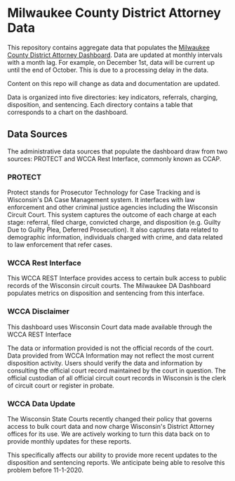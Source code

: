 # Milwaukee County District Attorney Data

This repository contains aggregate data that populates the [Milwaukee County District Attorney Dashboard](https://data.mkedao.com/). Data are updated at monthly intervals with a month lag. For example, on December 1st, data will be current up until the end of October. This is due to a processing delay in the data.

Content on this repo will change as data and documentation are updated.

Data is organized into five directories: key indicators, referrals, charging, disposition, and sentencing. Each directory contains a table that corresponds to a chart on the dashboard.


## Data Sources

The administrative data sources that populate the dashboard draw from two sources: PROTECT and WCCA Rest Interface, commonly known as CCAP.

### PROTECT

Protect stands for Prosecutor Technology for Case Tracking and is Wisconsin's DA Case Management system. It interfaces with law enforcement and other criminal justice agencies including the Wisconsin Circuit Court. This system captures the outcome of each charge at each stage: referral, filed charge, convicted charge, and disposition (e.g. Guilty Due to Guilty Plea, Deferred Prosecution). It also captures data related to demographic information, individuals charged with crime, and data related to law enforcement that refer cases.


### WCCA Rest Interface

This WCCA REST Interface provides access to certain bulk access to public records of the Wisconsin circuit courts. The Milwaukee DA Dashboard populates metrics on disposition and sentencing from this interface.


### WCCA Disclaimer
This dashboard uses Wisconsin Court data made available through the WCCA REST Interface

The data or information provided is not the official records of the court. Data provided from WCCA Information may not reflect the most current disposition activity. Users should verify the data and information by consulting the official court record maintained by the court in question. The official custodian of all official circuit court records in Wisconsin is the clerk of circuit court or register in probate.

### WCCA Data Update
The Wisconsin State Courts recently changed their policy that governs access to bulk court data and now charge Wisconsin's District Attorney offices for its use. We are actively working to turn this data back on to provide monthly updates for these reports.

This specifically affects our ability to provide more recent updates to the disposition and sentencing reports. We anticipate being able to resolve this problem before 11-1-2020.



